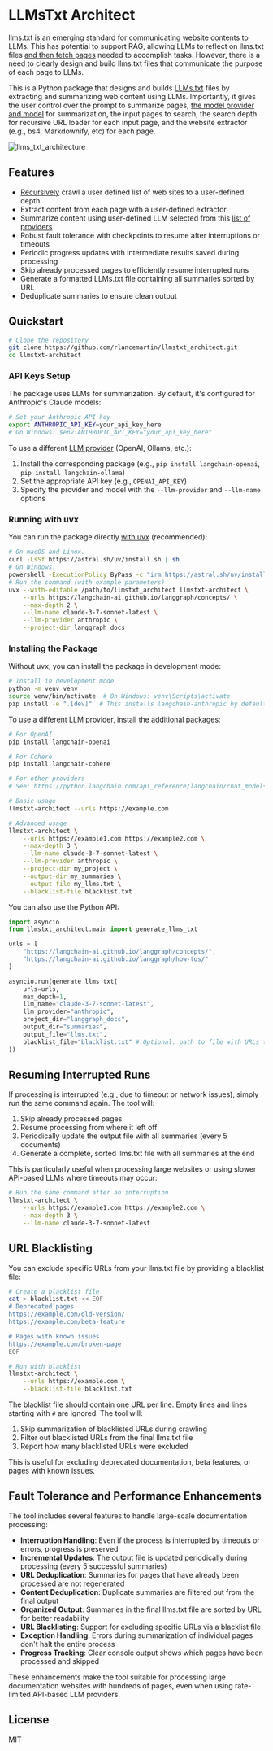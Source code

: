 # LLMsTxt Architect

llms.txt is an emerging standard for communicating website contents to LLMs. This has potential to support RAG, allowing LLMs to reflect on llms.txt files [and then fetch pages](https://github.com/langchain-ai/mcpdoc) needed to accomplish tasks. However, there is a need to clearly design and build llms.txt files that communicate the purpose of each page to LLMs. 

This is a Python package that designs and builds [LLMs.txt](https://llmstxt.org/) files by extracting and summarizing web content using LLMs. Importantly, it gives the user control over the prompt to summarize pages, [the model provider and model](https://python.langchain.com/api_reference/langchain/chat_models/langchain.chat_models.base.init_chat_model.html) for summarization, the input pages to search, the search depth for recursive URL loader for each input page, and the website extractor (e.g., bs4, Markdownify, etc) for each page.

![llms_txt_architecture](https://github.com/user-attachments/assets/54e12c8d-ba6e-4739-aadb-07c1c5f028f0)

## Features

- [Recursively](https://python.langchain.com/docs/integrations/document_loaders/recursive_url/) crawl a user defined list of web sites to a user-defined depth
- Extract content from each page with a user-defined extractor
- Summarize content using user-defined LLM selected from this [list of providers](https://python.langchain.com/api_reference/langchain/chat_models/langchain.chat_models.base.init_chat_model.html)
- Robust fault tolerance with checkpoints to resume after interruptions or timeouts
- Periodic progress updates with intermediate results saved during processing
- Skip already processed pages to efficiently resume interrupted runs
- Generate a formatted LLMs.txt file containing all summaries sorted by URL
- Deduplicate summaries to ensure clean output

## Quickstart

```bash
# Clone the repository
git clone https://github.com/rlancemartin/llmstxt_architect.git
cd llmstxt-architect
```

### API Keys Setup

The package uses LLMs for summarization. By default, it's configured for Anthropic's Claude models:

```bash
# Set your Anthropic API key
export ANTHROPIC_API_KEY=your_api_key_here
# On Windows: $env:ANTHROPIC_API_KEY="your_api_key_here"
```

To use a different [LLM provider](https://python.langchain.com/api_reference/langchain/chat_models/langchain.chat_models.base.init_chat_model.html) (OpenAI, Ollama, etc.):
1. Install the corresponding package (e.g., `pip install langchain-openai`, `pip install langchain-ollama`)
2. Set the appropriate API key (e.g., `OPENAI_API_KEY`)
3. Specify the provider and model with the `--llm-provider` and `--llm-name` options

### Running with uvx

You can run the package directly [with uvx](https://github.com/astral-sh/uv) (recommended):

```bash
# On macOS and Linux.
curl -LsSf https://astral.sh/uv/install.sh | sh
# On Windows.
powershell -ExecutionPolicy ByPass -c "irm https://astral.sh/uv/install.ps1 | iex"
# Run the command (with example parameters)
uvx --with-editable /path/to/llmstxt_architect llmstxt-architect \
    --urls https://langchain-ai.github.io/langgraph/concepts/ \
    --max-depth 2 \
    --llm-name claude-3-7-sonnet-latest \
    --llm-provider anthropic \
    --project-dir langgraph_docs
```

### Installing the Package

Without uvx, you can install the package in development mode:

```bash
# Install in development mode
python -m venv venv
source venv/bin/activate  # On Windows: venv\Scripts\activate
pip install -e ".[dev]"  # This installs langchain-anthropic by default
```

To use a different LLM provider, install the additional packages:

```bash
# For OpenAI
pip install langchain-openai

# For Cohere
pip install langchain-cohere

# For other providers
# See: https://python.langchain.com/api_reference/langchain/chat_models/langchain.chat_models.base.init_chat_model.html
```

```bash
# Basic usage
llmstxt-architect --urls https://example.com

# Advanced usage
llmstxt-architect \
    --urls https://example1.com https://example2.com \
    --max-depth 3 \
    --llm-name claude-3-7-sonnet-latest \
    --llm-provider anthropic \
    --project-dir my_project \
    --output-dir my_summaries \
    --output-file my_llms.txt \
    --blacklist-file blacklist.txt
```

You can also use the Python API:

```python
import asyncio
from llmstxt_architect.main import generate_llms_txt

urls = [
    "https://langchain-ai.github.io/langgraph/concepts/",
    "https://langchain-ai.github.io/langgraph/how-tos/"
]

asyncio.run(generate_llms_txt(
    urls=urls,
    max_depth=1,
    llm_name="claude-3-7-sonnet-latest",
    llm_provider="anthropic",
    project_dir="langgraph_docs",
    output_dir="summaries",
    output_file="llms.txt",
    blacklist_file="blacklist.txt" # Optional: path to file with URLs to exclude
))
```

## Resuming Interrupted Runs

If processing is interrupted (e.g., due to timeout or network issues), simply run the same command again. The tool will:

1. Skip already processed pages
2. Resume processing from where it left off
3. Periodically update the output file with all summaries (every 5 documents)
4. Generate a complete, sorted llms.txt file with all summaries at the end

This is particularly useful when processing large websites or using slower API-based LLMs where timeouts may occur:

```bash
# Run the same command after an interruption
llmstxt-architect \
    --urls https://example1.com https://example2.com \
    --max-depth 3 \
    --llm-name claude-3-7-sonnet-latest
```

## URL Blacklisting

You can exclude specific URLs from your llms.txt file by providing a blacklist file:

```bash
# Create a blacklist file
cat > blacklist.txt << EOF
# Deprecated pages
https://example.com/old-version/
https://example.com/beta-feature

# Pages with known issues
https://example.com/broken-page
EOF

# Run with blacklist
llmstxt-architect \
    --urls https://example.com \
    --blacklist-file blacklist.txt
```

The blacklist file should contain one URL per line. Empty lines and lines starting with `#` are ignored. The tool will:

1. Skip summarization of blacklisted URLs during crawling
2. Filter out blacklisted URLs from the final llms.txt file
3. Report how many blacklisted URLs were excluded

This is useful for excluding deprecated documentation, beta features, or pages with known issues.

## Fault Tolerance and Performance Enhancements

The tool includes several features to handle large-scale documentation processing:

- **Interruption Handling**: Even if the process is interrupted by timeouts or errors, progress is preserved
- **Incremental Updates**: The output file is updated periodically during processing (every 5 successful summaries)
- **URL Deduplication**: Summaries for pages that have already been processed are not regenerated
- **Content Deduplication**: Duplicate summaries are filtered out from the final output
- **Organized Output**: Summaries in the final llms.txt file are sorted by URL for better readability
- **URL Blacklisting**: Support for excluding specific URLs via a blacklist file
- **Exception Handling**: Errors during summarization of individual pages don't halt the entire process
- **Progress Tracking**: Clear console output shows which pages have been processed and skipped

These enhancements make the tool suitable for processing large documentation websites with hundreds of pages, even when using rate-limited API-based LLM providers.

## License

MIT
